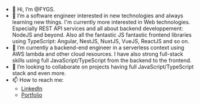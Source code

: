- 👋 Hi, I’m @FYGS.
- 👀 I’m a software engineer interested in new technologies and always learning new things. I'm currently more interested in Web technologies. Especially REST API services and all about backend developpement: NodeJS and beyond. Also all the fantastic JS fantastic frontend libraries using TypeScript: Angular, NestJS, NuxtJS, VueJS, ReactJS and so on.
- 🌱 I’m currently a backend-end engineer in a serverless context using AWS lambda and other cloud resources. I have also strong full-stack skills using full JavaScript/TypeScript from the backend to the frontend.
- 💞️ I’m looking to collaborate on projects having full JavaScript/TypeScript stack and even more.
- 📫 How to reach me:
   - [LinkedIn](https://www.linkedin.com/in/fernandsoualo/)
   - [Portfolio](https://fygs-dev.vercel.app)

<!---
FYGS/FYGS is a ✨ special ✨ repository because its `README.md` (this file) appears on your GitHub profile.
You can click the Preview link to take a look at your changes.
--->
